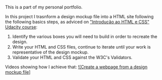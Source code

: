This is a part of my personal portfolio.

In this project I trasnform a design mockup file into a HTML site following the following basics steps, as adviced on <a href="https://br.udacity.com/course/intro-to-html-and-css--ud304/">"Introdução ao HTML e CSS" Udacity course</a>: 

1. Identify the various boxes you will need to build in order to recreate the design.
2. Write your HTML and CSS files, continue to iterate until your work is representative of the design mockup.
3. Validate your HTML and CSS against the W3C's Validators. 

Videos showing how I achieve that: [![Create a webpage from a design mockup file]](https://youtu.be/eWM311JWqJ4)
